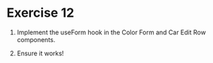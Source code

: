 # Exercise 12

1. Implement the useForm hook in the Color Form and Car Edit Row components.

2. Ensure it works!